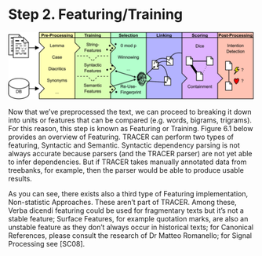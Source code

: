 # Step 2. Featuring/Training

![](/assets/architecture.png)


Now that we’ve preprocessed the text, we can proceed to breaking it down into units or features that can be compared (e.g. words, bigrams, trigrams). For this reason, this step is known as Featuring or Training. Figure 6.1 below provides an overview of Featuring. TRACER can perform two types of featuring, Syntactic and Semantic. Syntactic dependency parsing is not always accurate because parsers (and the TRACER parser) are not yet able to infer dependencies. But if TRACER takes manually annotated data from treebanks, for example, then the parser would be able to produce usable results.


As you can see, there exists also a third type of Featuring implementation, Non-statistic Approaches. These aren’t part of TRACER. Among these, Verba dicendi featuring could be used for fragmentary texts but it’s not a stable feature; Surface Features, for example quotation marks, are also an unstable feature as they don’t always occur in historical texts; for Canonical References, please consult the research of Dr Matteo Romanello; for Signal Processing see [SC08].
